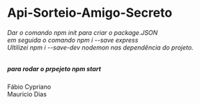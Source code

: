 # Api-Sorteio-Amigo-Secreto
<h6>Dar o comando <i>npm init</i> para criar o package.JSON <br>
em seguida o comando <i>npm i --save express</i><br>
Ultilizei <i>npm i --save-dev nodemon</i> nas dependência do projeto.<br>
<h5>para rodar o prpejeto  npm start</h5>
</h6>
Fábio Cypriano <br>
Mauricio Dias
